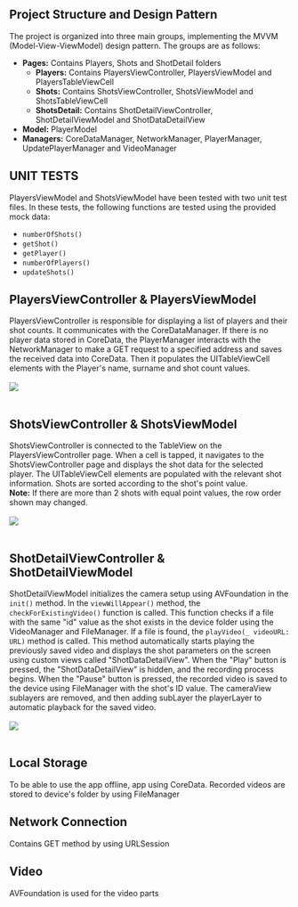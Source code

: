 ## Project Structure and Design Pattern
The project is organized into three main groups, implementing the MVVM (Model-View-ViewModel) design pattern. The groups are as follows:
- **Pages:** Contains Players, Shots and ShotDetail folders
  - **Players:** Contains PlayersViewController, PlayersViewModel and PlayersTableViewCell
  - **Shots:** Contains ShotsViewController, ShotsViewModel and ShotsTableViewCell
  - **ShotsDetail:** Contains ShotDetailViewController, ShotDetailViewModel and ShotDataDetailView
- **Model:** PlayerModel
- **Managers:** CoreDataManager, NetworkManager, PlayerManager, UpdatePlayerManager and VideoManager

## UNIT TESTS
PlayersViewModel and ShotsViewModel have been tested with two unit test files. In these tests, the following functions are tested using the provided mock data:
- `numberOfShots()`
- `getShot()`
- `getPlayer()`
- `numberOfPlayers()`
- `updateShots()`

## PlayersViewController & PlayersViewModel
PlayersViewController is responsible for displaying a list of players and their shot counts. It communicates with the CoreDataManager. If there is no player data stored in CoreData, the PlayerManager interacts with the NetworkManager to make a GET request to a specified address and saves the received data into CoreData. Then it populates the UITableViewCell elements with the Player's name, surname and shot count values.
<br>
<br>
![](images/players.jpeg)
<br>
<br>

## ShotsViewController & ShotsViewModel
ShotsViewController is connected to the TableView on the PlayersViewController page. When a cell is tapped, it navigates to the ShotsViewController page and displays the shot data for the selected player. The UITableViewCell elements are populated with the relevant shot information. Shots are sorted according to the shot's point value. <br> **Note:** If there are more than 2 shots with equal point values, the row order shown may changed.
<br>
<br>
![](images/shots.jpeg)
<br>
<br>


## ShotDetailViewController & ShotDetailViewModel
ShotDetailViewModel initializes the camera setup using AVFoundation in the `init()` method. In the `viewWillAppear()` method, the `checkForExistingVideo()` function is called. This function checks if a file with the same "id" value as the shot exists in the device folder using the VideoManager and FileManager. If a file is found, the `playVideo(_ videoURL: URL)` method is called. This method automatically starts playing the previously saved video and displays the shot parameters on the screen using custom views called "ShotDataDetailView". When the "Play" button is pressed, the "ShotDataDetailView" is hidden, and the recording process begins. When the "Pause" button is pressed, the recorded video is saved to the device using FileManager with the shot's ID value. The cameraView sublayers are removed, and then adding subLayer the playerLayer to automatic playback for the saved video.
<br>
<br>
![](images/shotDetail.jpeg)
<br>
<br>


## Local Storage
To be able to use the app offline, app using CoreData. Recorded videos are stored to device's folder by using FileManager

## Network Connection
Contains GET method by using URLSession

## Video
AVFoundation is used for the video parts
